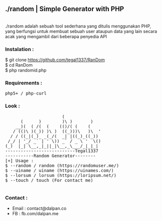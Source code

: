 
## ./random | Simple Generator with PHP

<br>
./random adalah sebuah tool sederhana yang ditulis menggunakan PHP, yang berfungsi untuk membuat sebuah user ataupun data yang lain secara acak yang mengambil dari beberapa penyedia API
<br>

### Instalation :

$ git clone https://github.com/tegal1337/RanDom <br>
$ cd RanDom <br>
$ php randomid.php <br>

### Requirements :

<pre>
php5+ / php-curl
</pre>

### Look :
<pre>
                      (               
      (      )        )\ )       )    
    __)(  ( /(  (    (()/( (    (     
   / (()\ )(_)) )\ )  ((_)))\   )\  ' 
  / / ((_|(_)_ _(_/(  _| |((_)_((_))  
 /_/ | '_/ _` | ' \)) _` / _ \ '  \() 
(_)  |_| \__,_|_||_|\__,_\___/_|_|_|  
---------------------------Tegal1337
-----------Random Generator--------
[+] Usage :
$ --random / random (https://randomuser.me/)
$ --uiname / uiname (https://uinames.com/)
$ --lorsum / lorsum (https://loripsum.net/)
$ --touch / touch (For contact me)

</pre>

### Contact :
<ul>
  <li> Email : contact@dalpan.co</li>
  <li> FB : fb.com/dalpan.me
</ul>
